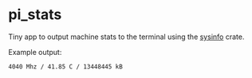 # pi_stats

Tiny app to output machine stats to the terminal using the
[sysinfo](https://crates.io/crates/sysinfo) crate.

Example output:

```
4040 Mhz / 41.85 C / 13448445 kB
```
